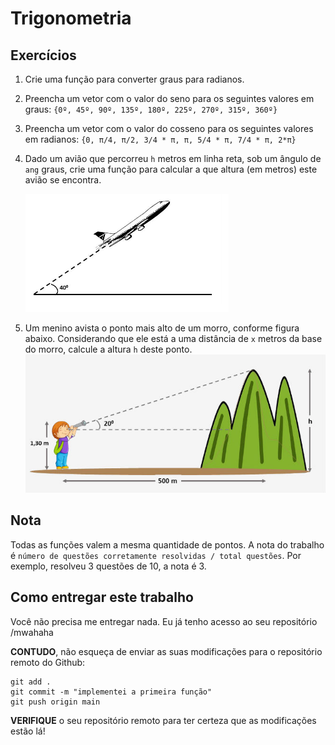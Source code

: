 # Trigonometria

## Exercícios

1. Crie uma função para converter graus para radianos.
2. Preencha um vetor com o valor do seno para os seguintes valores em graus: 
   `{0º, 45º, 90º, 135º, 180º, 225º, 270º, 315º, 360º}` 
3. Preencha um vetor com o valor do cosseno para os seguintes valores em radianos:
   `{0, π/4, π/2, 3/4 * π, π, 5/4 * π, 7/4 * π, 2*π}`
4. Dado um avião que percorreu `h` metros em linha reta, sob um ângulo de `ang` graus, crie uma função para calcular 
   a que altura (em metros) este avião se encontra.
  
   ![aviao](images/aviao.png)

7. Um menino avista o ponto mais alto de um morro, conforme figura abaixo. Considerando que ele está a uma distância de 
   `x` metros da base do morro, calcule a altura `h` deste ponto.
   ![morro](images/morro.png)

## Nota

Todas as funções valem a mesma quantidade de pontos. A nota do trabalho é 
`número de questões corretamente resolvidas / total questões`. Por exemplo, resolveu 3 questões de 10, a nota é 3.

## Como entregar este trabalho

Você não precisa me entregar nada. Eu já tenho acesso ao seu repositório /mwahaha

**CONTUDO**, não esqueça de enviar as suas modificações para o repositório remoto do Github:

```
git add .
git commit -m "implementei a primeira função"
git push origin main
```

**VERIFIQUE** o seu repositório remoto para ter certeza que as modificações estão lá!
